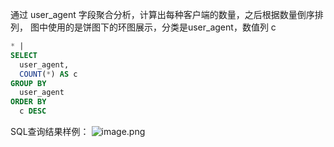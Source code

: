 通过 user_agent 字段聚合分析，计算出每种客户端的数量，之后根据数量倒序排列， 图中使用的是饼图下的环图展示，分类是user_agent，数值列 c
```sql
* |
SELECT
  user_agent,
  COUNT(*) AS c
GROUP BY
  user_agent
ORDER BY
  c DESC
```
SQL查询结果样例：
![image.png](/img/src/sqldemo/查询访问tomcat的客户端分类及数量分布/274a980dcec443ccb3a03f8a47127e54464e0f4a45cd274bae2fe181ea7f4725.png)
